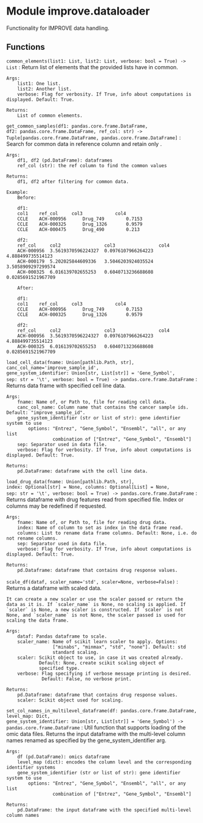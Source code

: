 Module improve.dataloader
=========================
Functionality for IMPROVE data handling.

Functions
---------

    
`common_elements(list1: List, list2: List, verbose: bool = True) ‑> List`
:   Return list of elements that the provided lists have in common.
    
    Args:
        list1: One list.
        list2: Another list.
        verbose: Flag for verbosity. If True, info about computations is displayed. Default: True.
    
    Returns:
        List of common elements.

    
`get_common_samples(df1: pandas.core.frame.DataFrame, df2: pandas.core.frame.DataFrame, ref_col: str) ‑> Tuple[pandas.core.frame.DataFrame, pandas.core.frame.DataFrame]`
:   Search for common data in reference column and retain only .
    
    Args:
        df1, df2 (pd.DataFrame): dataframes
        ref_col (str): the ref column to find the common values
    
    Returns:
        df1, df2 after filtering for common data.
    
    Example:
        Before:
    
        df1:
        col1    ref_col     col3            col4
        CCLE    ACH-000956      Drug_749        0.7153
        CCLE    ACH-000325      Drug_1326       0.9579
        CCLE    ACH-000475      Drug_490        0.213
    
        df2:
        ref_col     col2                col3                col4
        ACH-000956  3.5619370596224327  0.0976107966264223      4.888499735514123
        ACH-000179  5.202025844609336   3.5046203924035524      3.5058909297299574
        ACH-000325  6.016139702655253   0.6040713236688608      0.0285691521967709
    
        After:
    
        df1:
        col1    ref_col     col3            col4
        CCLE    ACH-000956      Drug_749        0.7153
        CCLE    ACH-000325      Drug_1326       0.9579
    
        df2:
        ref_col     col2                col3                col4
        ACH-000956  3.5619370596224327  0.0976107966264223      4.888499735514123
        ACH-000325  6.016139702655253   0.6040713236688608      0.0285691521967709

    
`load_cell_data(fname: Union[pathlib.Path, str], canc_col_name='improve_sample_id', gene_system_identifier: Union[str, List[str]] = 'Gene_Symbol', sep: str = '\t', verbose: bool = True) ‑> pandas.core.frame.DataFrame`
:   Returns data frame with specified cell line data.
    
    Args:
        fname: Name of, or Path to, file for reading cell data.
        canc_col_name: Column name that contains the cancer sample ids. Default: "improve_sample_id".
        gene_system_identifier (str or list of str): gene identifier system to use
            options: "Entrez", "Gene_Symbol", "Ensembl", "all", or any list
                     combination of ["Entrez", "Gene_Symbol", "Ensembl"]
        sep: Separator used in data file.
        verbose: Flag for verbosity. If True, info about computations is displayed. Default: True.
    
    Returns:
        pd.DataFrame: dataframe with the cell line data.

    
`load_drug_data(fname: Union[pathlib.Path, str], index: Optional[str] = None, columns: Optional[List] = None, sep: str = '\t', verbose: bool = True) ‑> pandas.core.frame.DataFrame`
:   Returns dataframe with drug features read from specified file.
    Index or columns may be redefined if requested.
    
    Args:
        fname: Name of, or Path to, file for reading drug data.
        index: Name of column to set as index in the data frame read.
        columns: List to rename data frame columns. Default: None, i.e. do not rename columns.
        sep: Separator used in data file.
        verbose: Flag for verbosity. If True, info about computations is displayed. Default: True.
    
    Returns:
        pd.Dataframe: dataframe that contains drug response values.

    
`scale_df(dataf, scaler_name='std', scaler=None, verbose=False)`
:   Returns a dataframe with scaled data.
    
    It can create a new scaler or use the scaler passed or return the
    data as it is. If `scaler_name` is None, no scaling is applied. If
    `scaler` is None, a new scaler is constructed. If `scaler` is not
    None, and `scaler_name` is not None, the scaler passed is used for
    scaling the data frame.
    
    Args:
        dataf: Pandas dataframe to scale.
        scaler_name: Name of scikit learn scaler to apply. Options:
                     ["minabs", "minmax", "std", "none"]. Default: std
                     standard scaling.
        scaler: Scikit object to use, in case it was created already.
                Default: None, create scikit scaling object of
                specified type.
        verbose: Flag specifying if verbose message printing is desired.
                 Default: False, no verbose print.
    
    Returns:
        pd.Dataframe: dataframe that contains drug response values.
        scaler: Scikit object used for scaling.

    
`set_col_names_in_multilevel_dataframe(df: pandas.core.frame.DataFrame, level_map: Dict, gene_system_identifier: Union[str, List[str]] = 'Gene_Symbol') ‑> pandas.core.frame.DataFrame`
:   Util function that supports loading of the omic data files.
    Returns the input dataframe with the multi-level column names renamed as
    specified by the gene_system_identifier arg.
    
    Args:
        df (pd.DataFrame): omics dataframe
        level_map (dict): encodes the column level and the corresponding identifier systems
        gene_system_identifier (str or list of str): gene identifier system to use
            options: "Entrez", "Gene_Symbol", "Ensembl", "all", or any list
                     combination of ["Entrez", "Gene_Symbol", "Ensembl"]
    
    Returns:
        pd.DataFrame: the input dataframe with the specified multi-level column names